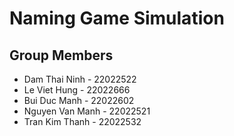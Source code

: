 # Naming Game Simulation

## Group Members
- Dam Thai Ninh - 22022522
- Le Viet Hung - 22022666 
- Bui Duc Manh - 22022602
- Nguyen Van Manh - 22022521
- Tran Kim Thanh - 22022532
